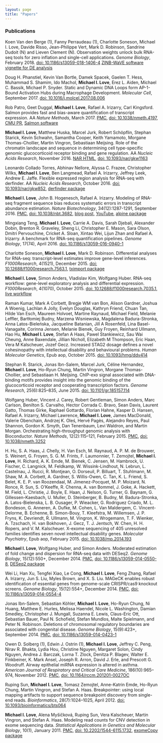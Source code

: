 ```yaml
---
layout: page
title: "Papers"
---
```


### Publications

Koen Van den Berge (1), Fanny Perraudeau (1), Charlotte Soneson, Michael
I. Love, Davide Risso, Jean-Philippe Vert, Mark D. Robinson, Sandrine
Dudoit (N) and Lieven Clement (N).
Observation weights unlock bulk RNA-seq tools for zero inflation and
single-cell applications.
*Genome Biology*, February 2018.
[doi: 10.1186/s13059-018-1406-4](https://doi.org/10.1186/s13059-018-1406-4)
[ZINB-WaVE software vignette for DE analysis](http://bioconductor.org/packages/zinbwave)

Doug H. Phanstiel, Kevin Van Bortle, Damek Spacek, Gaelen T. Hess,
Muhammad S. Shamim, Ido Machol, **Michael I. Love**, Erez L. Aiden, 
Michael C. Bassik, Michael P. Snyder.
Static and Dynamic DNA Loops form AP-1-Bound Activation Hubs during Macrophage Development.
*Molecular Cell*, September 2017.
[doi: 10.1016/j.molcel.2017.08.006](https://doi.org/10.1016/j.molcel.2017.08.006)

Rob Patro, Geet Duggal, **Michael I. Love**, Rafael A. Irizarry, Carl Kingsford. 
Salmon provides fast and bias-aware quantification of transcript expression.
AA *Nature Methods*, March 2017.
[PMC](https://www.ncbi.nlm.nih.gov/pmc/articles/PMC5600148/),
[doi: 10.1038/nmeth.4197](https://doi.org/10.1038/nmeth.4197),
[CMU PR](http://www.cbd.cmu.edu/gene_expression_analyses/),
[Salmon software](https://combine-lab.github.io/salmon/)

**Michael I. Love**, Matthew Huska, Marcel Jurk, Robert Schöpflin,
Stephan Starick, Kevin Schwahn, Samantha Cooper, Keith Yamamoto, 
Morgane Thomas-Chollier, Martin Vingron, Sebastiaan Meijsing.
Role of the chromatin landscape and sequence in determining cell
type-specific genomic glucocorticoid receptor binding and gene
regulation.
AA *Nucleic Acids Research*, November 2016. 
[NAR HTML](http://nar.oxfordjournals.org/content/early/2016/11/29/nar.gkw1163.long),
[doi: 10.1093/nar/gkw1163](https://doi.org/10.1093/nar/gkw1163)

Leonardo Collado Torres, Abhinav Nellore, Alyssa C. Frazee, 
Christopher Wilks, **Michael I. Love**, Ben Langmead,
Rafael A. Irizarry, Jeffrey Leek, Andrew E. Jaffe.
Flexible expressed region analysis for RNA-seq with derfinder.
AA *Nucleic Acids Research*, October 2016.
[doi: 10.1093/nar/gkw852](https://doi.org/10.1093/nar/gkw852),
[derfinder package](http://bioconductor.org/packages/derfinder)

**Michael I. Love**, John B. Hogenesch, Rafael A. Irizarry. 
Modeling of RNA-seq fragment sequence bias reduces systematic errors
in transcript abundance estimation. *Nature Biotechnology*,
34(12):1287-1291, September 2016.
[PMC](https://www.ncbi.nlm.nih.gov/pmc/articles/PMC5143225/),
[doi: 10.1038/nbt.3682](https://doi.org/10.1038/nbt.3682),
[blog post](https://mikelove.wordpress.com/2016/09/26/rna-seq-fragment-sequence-bias/),
[YouTube](https://www.youtube.com/watch?v=9xskajkNJwg),
[alpine package](http://bioconductor.org/packages/alpine)

Mingxiang Teng, **Michael I. Love**, Carrie A. Davis, Sarah Djebali,
Alexander Dobin, Brenton R. Graveley, Sheng Li, Christopher E. Mason,
Sara Olson, Dmitri Pervouchine, Cricket A. Sloan, Xintao Wei, Lijun
Zhan and Rafael A. Irizarry.
A benchmark for RNA-seq quantification pipelines. *Genome Biology*,
17(74), April 2016.
[doi: 10.1186/s13059-016-0940-1](https://doi.org/10.1186/s13059-016-0940-1)

Charlotte Soneson, **Michael I. Love**, Mark D. Robinson. Differential
analyses for RNA-seq: transcript-level estimates improve gene-level
inferences. *F1000Research*,
4(1521), December 2015. 
[doi: 10.12688/f1000research.7563.1](https://doi.org/10.12688/f1000research.7563.1),
[tximport package](http://bioconductor.org/packages/tximport)

**Michael I. Love**, Simon Anders, Vladislav Kim, Wolfgang Huber. RNA-seq
workflow: gene-level exploratory analysis and differential
expression. *F1000Research*, 4(1070), October 2015.
[doi: 10.12688/f1000research.7035.1](https://doi.org/10.12688/f1000research.7035.1),
[live workflow](http://www.bioconductor.org/help/workflows/rnaseqGene/)

Raman Kumar, Mark A Corbett, Bregje WM van Bon, Alison Gardner, Joshua
A Woenig, Lachlan A Jolly, Evelyn Douglas, Kathryn Friend, Chuan Tan,
Hilde Van Esch, Maureen Holvoet, Martine Raynaud, Michael Field,
Melanie Leffler, Bartłomiej Budny, Marzena Wisniewska, Magdalena
Badura-Stronka, Anna Latos-Bieleńska, Jacqueline Batanian, Jill A
Rosenfeld, Lina Basel-Vanagaite, Corinna Jensen, Melanie Bienek, Guy
Froyen, Reinhard Ullmann, Hao Hu, **Michael I. Love**, Stefan A Haas, Pawel
Stankiewicz, Sau Wai Cheung, Anne Baxendale, Jillian Nicholl,
Elizabeth M Thompson, Eric Haan, Vera M Kalscheuer, Jozef Gecz.
Increased STAG2 dosage defines a novel cohesinopathy with intellectual
disability and behavioural problems. *Human Molecular Genetics*,
Epub aop, October 2015.
[doi: 10.1093/hmg/ddv414](https://doi.org/10.1093/hmg/ddv414)

Stephan R. Starick, Jonas Ibn-Salem, Marcel Jurk, Céline Hernandez,
**Michael I. Love**, Ho-Ryun Chung, Martin Vingron, Morgane
Thomas-Chollier, and Sebastiaan H. Meijsing. ChIP-exo signal
associated with DNA-binding motifs provides insight into the genomic
binding of the glucocorticoid receptor and cooperating transcription
factors. *Genome Research*, 25(6):825–835, June 2015.
[doi: 10.1101/gr.185157.114](https://doi.org/10.1101/gr.185157.114)

Wolfgang Huber, Vincent J. Carey, Robert Gentleman, Simon Anders, Marc
Carlson, Benilton S. Carvalho, Hector Corrada C. Bravo, Sean Davis,
Laurent Gatto, Thomas Girke, Raphael Gottardo, Florian Hahne, Kasper
D. Hansen, Rafael A. Irizarry, Michael Lawrence, **Michael I. Love**,
James MacDonald, Valerie Obenchain, Andrzej K.  Oleś, Hervé Pagès,
Alejandro Reyes, Paul Shannon, Gordon K. Smyth, Dan Tenenbaum, Levi
Waldron, and Martin Morgan. Orchestrating high-throughput genomic
analysis with Bioconductor. *Nature Methods*, 12(2):115–121,
February 2015.
[PMC](http://www.ncbi.nlm.nih.gov/pmc/articles/PMC4509590/),
[doi: 10.1038/nmeth.3252](https://doi.org/10.1038/nmeth.3252)

H. Hu, S. A. Haas, J. Chelly, H. Van Esch, M. Raynaud, A. P. M.  de
Brouwer, S. Weinert, G. Froyen, S. G. M. Frints, F. Laumonnier,
T. Zemojtel, **Michael I. Love**, H. Richard, A. K. Emde, M. Bienek,
C. Jensen, M. Hambrock, U. Fischer, C. Langnick, M. Feldkamp,
W. Wissink-Lindhout, N. Lebrun, L. Castelnau, J. Rucci, R. Montjean,
O. Dorseuil, P. Billuart, T. Stuhlmann, M. Shaw, M. A. Corbett,
A. Gardner, S. Willis-Owen, C. Tan, K. L. Friend, S. Belet,
K. E. P. van Roozendaal, M. Jimenez-Pocquet, M. P. Moizard, N. Ronce,
R. Sun, S. O’Keeffe, R. Chenna, A. van Bommel, J. Goke, A. Hackett,
M. Field, L. Christie, J. Boyle, E. Haan, J. Nelson, G. Turner,
G. Baynam, G. Gillessen-Kaesbach, U. Muller, D. Steinberger, B. Budny,
M. Badura-Stronka, A. Latos-Bielenska, L. B. Ousager, P. Wieacker,
G. Rodriguez Criado, M. L. Bondeson, G. Anneren, A. Dufke, M. Cohen,
L. Van Maldergem, C. Vincent-Delorme, B. Echenne, B. Simon-Bouy,
T. Kleefstra, M. Willemsen, J. P. Fryns, K. Devriendt, R. Ullmann,
M. Vingron, K. Wrogemann, T. F. Wienker, A. Tzschach, H. van Bokhoven,
J. Gecz, T. J. Jentsch, W. Chen, H. H. Ropers, and
V. M. Kalscheuer. X-exome sequencing of 405 unresolved families
identifies seven novel intellectual disability genes. *Molecular
Psychiatry*, Epub aop, February 2015.
[doi: 10.1038/mp.2014.193](https://doi.org/10.1038/mp.2014.193)

**Michael I. Love**, Wolfgang Huber, and Simon Anders. Moderated
estimation of fold change and dispersion for RNA-seq data with
DESeq2. *Genome Biology*, 15(12):550+, December 2014.
[PMC](http://www.ncbi.nlm.nih.gov/pmc/articles/PMC4302049/),
[doi: 10.1186/s13059-014-0550-8](https://doi.org/doi:10.1186/s13059-014-0550-8),
[DESeq2 package](http://bioconductor.org/packages/DESeq2)

Wei Li, Han Xu, Tengfei Xiao, Le Cong, **Michael I. Love**, Feng
Zhang, Rafael A. Irizarry, Jun S. Liu, Myles Brown, and
X. S. Liu. MAGeCK enables robust identification of essential genes
from genome-scale CRISPR/cas9 knockout screens. *Genome Biology*,
15(12):554+, December 2014.
[PMC](http://www.ncbi.nlm.nih.gov/pmc/articles/PMC4290824/),
[doi: 10.1186/s13059-014-0554-4](https://doi.org/10.1186/s13059-014-0554-4)

Jonas Ibn-Salem, Sebastian Köhler, **Michael I. Love**, Ho-Ryun Chung,
Ni Huang, Matthew E. Hurles, Melissa Haendel, Nicole L. Washington,
Damian Smedley, Christopher J. Mungall, Suzanna E. Lewis, Claus-Eric
Ott, Sebastian Bauer, Paul N. Schofield, Stefan Mundlos, Malte
Spielmann, and Peter N. Robinson. Deletions of chromosomal regulatory
boundaries are associated with congenital disease. *Genome Biology*,
15(9):423+, September 2014.
[PMC](http://www.ncbi.nlm.nih.gov/pmc/articles/PMC4180961/),
[doi: 10.1186/s13059-014-0423-1](https://doi.org/10.1186/s13059-014-0423-1)

Owen D. Solberg (1), Edwin J. Ostrin (1), **Michael I. Love**, Jeffrey
C. Peng, Nirav R. Bhakta, Lydia Hou, Christine Nguyen, Margaret Solon,
Cindy Nguyen, Andrea J. Barczak, Lorna T. Zlock, Denitza P. Blagev,
Walter E. Finkbeiner, K. Mark Ansel, Joseph R. Arron, David J. Erle,
and Prescott G. Woodruff. Airway epithelial miRNA expression is
altered in asthma. *American Journal of Respiratory and Critical Care
Medicine*, 186(10):965–974, November 2012.
[PMC](http://www.ncbi.nlm.nih.gov/pmc/articles/PMC3530212/),
[doi: 10.1164/rccm.201201-0027OC](https://doi.org/10.1164/rccm.201201-0027OC)

Ruping Sun, **Michael I. Love**, Tomasz Zemojtel, Anne-Katrin Emde,
Ho-Ryun Chung, Martin Vingron, and Stefan A. Haas. Breakpointer: using
local mapping artifacts to support sequence breakpoint discovery from
single-end reads. *Bioinformatics*, 28(7):1024–1025, April 2012.
[doi: 10.1093/bioinformatics/bts064](https://doi.org/10.1093/bioinformatics/bts064)

**Michael I. Love**, Alena Myšičková, Ruping Sun, Vera Kalscheuer,
Martin Vingron, and Stefan A. Haas. Modeling read counts for CNV
detection in exome sequencing data. *Statistical Applications in
Genetics and Molecular Biology*, 10(1), January 2011.
[PMC](http://www.ncbi.nlm.nih.gov/pmc/articles/PMC3517018/),
[doi: 10.2202/1544-6115.1732](https://doi.org/10.2202/1544-6115.1732),
[exomeCopy package](http://bioconductor.org/packages/exomeCopy)

